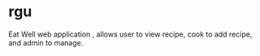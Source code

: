 # rgu
  Eat Well web application , allows user to view recipe, cook to add recipe, and admin to manage.
